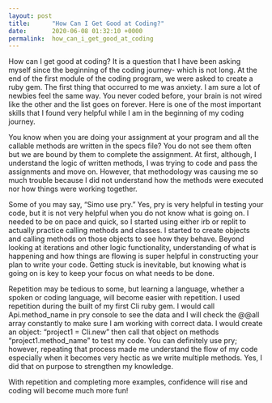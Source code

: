 ```yaml
---
layout: post
title:      "How Can I Get Good at Coding?"
date:       2020-06-08 01:32:10 +0000
permalink:  how_can_i_get_good_at_coding
---
```



How can I get good at coding? It is a question that I have been asking myself since the beginning of the coding journey- which is not long. At the end of the first module of the coding program, we were asked to create a ruby gem. The first thing that occurred to me was anxiety. I am sure a lot of newbies feel the same way. You never coded before, your brain is not wired like the other and the list goes on forever. Here is one of the most important skills that I found very helpful while I am in the beginning of my coding journey. 

You know when you are doing your assignment at your program and all the callable methods are written in the specs file? You do not see them often but we are bound by them to complete the assignment. At first, although, I understand the logic of written methods, I was trying to code and pass the assignments and move on. However, that methodology was causing me so much trouble because I did not understand how the methods were executed nor how things were working together.  

Some of you may say, “Simo use pry.” Yes, pry is very helpful in testing your code, but it is not very helpful when you do not know what is going on. I needed to be on pace and quick, so I started using either irb or replit to actually practice calling methods and classes. I started to create objects and calling methods on those objects to see how they behave. Beyond looking at iterations and other logic functionality, understanding of what is happening and how things are flowing is super helpful in constructing your plan to write your code. Getting stuck is inevitable, but knowing what is going on is key to keep your focus on what needs to be done. 

Repetition may be tedious to some, but learning a language, whether a spoken or coding language, will become easier with repetition. I used repetition during the built of my first Cli ruby gem. I would call Api.method_name in pry console to see the data and I will check the @@all array constantly to make sure I am working with correct data. I would create an object: “project1 = Cli.new” then call that object on methods “project1.method_name” to test my code. You can definitely use pry; however, repeating that process made me understand the flow of my code especially when it becomes very hectic as we write multiple methods. Yes, I did that on purpose to strengthen my knowledge. 

With repetition and completing more examples, confidence will rise and coding will become much more fun!
